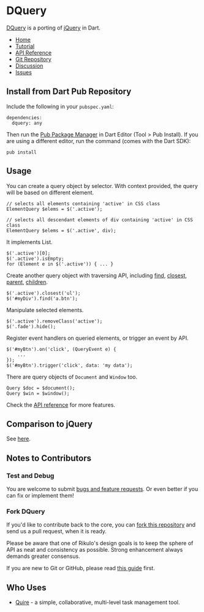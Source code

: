 # DQuery

[DQuery](http://rikulo.org) is a porting of [jQuery](http://jquery.com/) in Dart.

* [Home](http://rikulo.org)
* [Tutorial](http://blog.rikulo.org/posts/2013/May/General/bootjack-and-dquery/)
* [API Reference](http://www.dartdocs.org/documentation/dquery/0.8.5/index.html)
* [Git Repository](https://github.com/rikulo/dquery)
* [Discussion](http://stackoverflow.com/questions/tagged/rikulo)
* [Issues](https://github.com/rikulo/dquery/issues)

## Install from Dart Pub Repository

Include the following in your `pubspec.yaml`:

    dependencies:
      dquery: any

Then run the [Pub Package Manager](http://pub.dartlang.org/doc) in Dart Editor (Tool > Pub Install). If you are using a different editor, run the command
(comes with the Dart SDK):

    pub install

## Usage

You can create a query object by selector. With context provided, the query will be based on different element.

    // selects all elements containing 'active' in CSS class
	ElementQuery $elems = $('.active');
	
	// selects all descendant elements of div containing 'active' in CSS class
	ElementQuery $elems = $('.active', div);

It implements List<Element>.

	$('.active')[0];
	$('.active').isEmpty;
	for (Element e in $('.active')) { ... }

Create another query object with traversing API, including [find](http://api.rikulo.org/dquery/latest/dquery/DQuery.html#find), [closest](http://api.rikulo.org/dquery/latest/dquery/ElementQuery.html#closest), [parent](http://api.rikulo.org/dquery/latest/dquery/ElementQuery.html#parent), [children](http://api.rikulo.org/dquery/latest/dquery/ElementQuery.html#children).

	$('.active').closest('ul');
	$('#myDiv').find('a.btn');

Manipulate selected elements.

	$('.active').removeClass('active');
	$('.fade').hide();

Register event handlers on queried elements, or trigger an event by API.

	$('#myBtn').on('click', (QueryEvent e) {
		...
	});
	$('#myBtn').trigger('click', data: 'my data');

There are query objects of `Document` and `Window` too.

	Query $doc = $document();
	Query $win = $window();

Check the [API reference](http://api.rikulo.org/dquery/latest/dquery.html) for more features.

## Comparison to jQuery

See [here](https://github.com/rikulo/dquery/blob/master/doc/Comparison.md).

## Notes to Contributors

### Test and Debug

You are welcome to submit [bugs and feature requests](https://github.com/rikulo/dquery/issues). Or even better if you can fix or implement them!

### Fork DQuery

If you'd like to contribute back to the core, you can [fork this repository](https://help.github.com/articles/fork-a-repo) and send us a pull request, when it is ready.

Please be aware that one of Rikulo's design goals is to keep the sphere of API as neat and consistency as possible. Strong enhancement always demands greater consensus.

If you are new to Git or GitHub, please read [this guide](https://help.github.com/) first.

## Who Uses

* [Quire](https://quire.io) - a simple, collaborative, multi-level task management tool.
